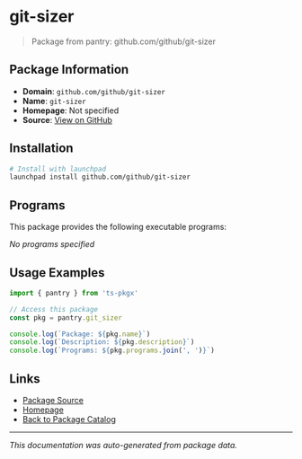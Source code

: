 # git-sizer

> Package from pantry: github.com/github/git-sizer

## Package Information

- **Domain**: `github.com/github/git-sizer`
- **Name**: `git-sizer`
- **Homepage**: Not specified
- **Source**: [View on GitHub](https://github.com/pkgxdev/pantry/tree/main/projects/github.com/github/git-sizer/package.yml)

## Installation

```bash
# Install with launchpad
launchpad install github.com/github/git-sizer
```

## Programs

This package provides the following executable programs:

*No programs specified*

## Usage Examples

```typescript
import { pantry } from 'ts-pkgx'

// Access this package
const pkg = pantry.git_sizer

console.log(`Package: ${pkg.name}`)
console.log(`Description: ${pkg.description}`)
console.log(`Programs: ${pkg.programs.join(', ')}`)
```

## Links

- [Package Source](https://github.com/pkgxdev/pantry/tree/main/projects/github.com/github/git-sizer/package.yml)
- [Homepage](#)
- [Back to Package Catalog](../package-catalog.md)

---

*This documentation was auto-generated from package data.*
